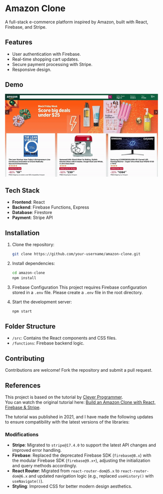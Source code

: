 # Amazon Clone

A full-stack e-commerce platform inspired by Amazon, built with React, Firebase, and Stripe.

## Features
- User authentication with Firebase.
- Real-time shopping cart updates.
- Secure payment processing with Stripe.
- Responsive design.

## Demo
![Demo](public/images/Amazon-full-stack-ezgif.com-optimize.gif)

## Tech Stack
- **Frontend**: React
- **Backend**: Firebase Functions, Express
- **Database**: Firestore
- **Payment**: Stripe API
  
## Installation
1. Clone the repository:
   ```bash
   git clone https://github.com/your-username/amazon-clone.git
   ```
2. Install dependencies:
   ```bash
   cd amazon-clone
   npm install
    ```
3. Firebase Configuration
   This project requires Firebase configuration stored in a `.env` file.
   Please create a `.env` file in the root directory.

4. Start the development server:
   ```bash
   npm start
   ```

## Folder Structure
- `/src`: Contains the React components and CSS files.
- `/functions`: Firebase backend logic.

## Contributing
Contributions are welcome! Fork the repository and submit a pull request.

## References
This project is based on the tutorial by [Clever Programmer](https://www.youtube.com/c/CleverProgrammer).  
You can watch the original tutorial here: [Build an Amazon Clone with React, Firebase & Stripe](https://www.youtube.com/watch?v=RDV3Z1KCBvo).

The tutorial was published in 2021, and I have made the following updates to ensure compatibility with the latest versions of the libraries:

### Modifications
- **Stripe**: Migrated to `stripe@17.4.0` to support the latest API changes and improved error handling.
- **Firebase**: Replaced the deprecated Firebase SDK (`firebase@8.x`) with the modular Firebase SDK (`firebase@9.x+`), adjusting the initialization and query methods accordingly.
- **React Router**: Migrated from `react-router-dom@5.x` to `react-router-dom@6.x` and updated navigation logic (e.g., replaced `useHistory()` with `useNavigate()`).
- **Styling**: Improved CSS for better modern design aesthetics.


